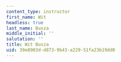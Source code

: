 ```yaml
---
content_type: instructor
first_name: Wit
headless: true
last_name: Busza
middle_initial: ''
salutation: ''
title: Wit Busza
uid: 39e8903d-d873-9b43-a229-51fa23b19dd0
---
```

